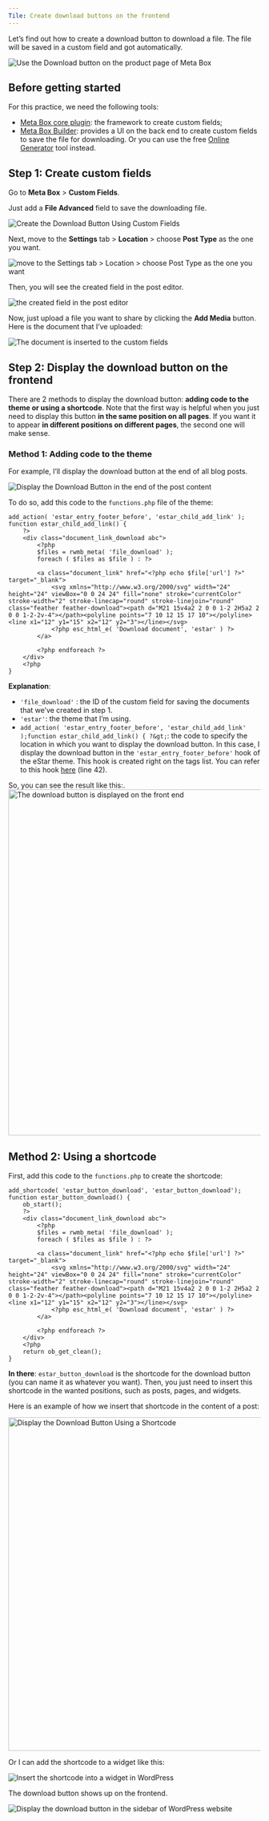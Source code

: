 ```yaml
---
Tile: Create download buttons on the frontend
---
```

Let’s find out how to create a download button to download a file. The file wilI be saved in a custom field and got automatically.

![Use the Download button on the product page of Meta Box](https://i.imgur.com/aFZ5p6C.png)

## Before getting started

For this practice, we need the following tools:

* <a href="https://wordpress.org/plugins/meta-box/">Meta Box core plugin</a>: the framework to create custom fields;
* <a href="https://metabox.io/plugins/meta-box-builder/">Meta Box Builder</a>: provides a UI on the back end to create custom fields to save the file for downloading. Or you can use the free <a href="https://metabox.io/online-generator/">Online Generator</a> tool instead.

## Step 1: Create custom fields

Go to **Meta Box** &gt; **Custom Fields**.

Just add a **File Advanced** field to save the downloading file.

![Create the Download Button Using Custom Fields](https://i.imgur.com/ewAMKk8.png)

Next, move to the **Settings** tab &gt; **Location** &gt; choose **Post Type** as the one you want.

![move to the Settings tab > Location > choose Post Type as the one you want](https://i.imgur.com/iDOoLPL.png)

Then, you will see the created field in the post editor.

![the created field in the post editor](https://i.imgur.com/f50SCZv.png)

Now, just upload a file you want to share by clicking the **Add Media** button. Here is the document that I’ve uploaded:

![The document is inserted to the custom fields](https://i.imgur.com/Iqve4Hs.png)

## Step 2: Display the download button on the frontend

There are 2 methods to display the download button: **adding code to the theme or using a shortcode**. Note that the first way is helpful when you just need to display this button **in the same position on all pages**. If you want it to appear **in different positions on different pages**, the second one will make sense.

### Method 1: Adding code to the theme

For example, I’ll display the download button at the end of all blog posts.

![Display the Download Button in the end of the post content](https://i.imgur.com/nZdJ1TF.png)

To do so, add this code to the `functions.php` file of the theme:

```
add_action( 'estar_entry_footer_before', 'estar_child_add_link' );
function estar_child_add_link() {
	?>
	<div class="document_link_download abc">
		<?php
		$files = rwmb_meta( 'file_download' );
		foreach ( $files as $file ) : ?>
			
		<a class="document_link" href="<?php echo $file['url'] ?>" target="_blank">
			<svg xmlns="http://www.w3.org/2000/svg" width="24" height="24" viewBox="0 0 24 24" fill="none" stroke="currentColor" stroke-width="2" stroke-linecap="round" stroke-linejoin="round" class="feather feather-download"><path d="M21 15v4a2 2 0 0 1-2 2H5a2 2 0 0 1-2-2v-4"></path><polyline points="7 10 12 15 17 10"></polyline><line x1="12" y1="15" x2="12" y2="3"></line></svg>
			<?php esc_html_e( 'Download document', 'estar' ) ?>		
		</a>

		<?php endforeach ?>
	</div>
	<?php
}

```

**Explanation**:

* `'file_download'` : the ID of the custom field for saving the documents that we’ve created in step 1.
* `'estar'`: the theme that I’m using.
* `add_action( 'estar_entry_footer_before', 'estar_child_add_link' );function estar_child_add_link() { ?&gt;`: the code to specify the location in which you want to display the download button. In this case, I display the download button in the `'estar_entry_footer_before'` hook of the eStar theme. This hook is created right on the tags list. You can refer to this hook <a href="https://github.com/elightup/estar/blob/master/template-parts/content/post.php">here</a> (line 42).

So, you can see the result like this:.<img alt="The download button is displayed on the front end" height="691" src="https://i.imgur.com/Oaa3J40.png" width="1000">

## Method 2: Using a shortcode

First, add this code to the `functions.php` to create the shortcode:

```
add_shortcode( 'estar_button_download', 'estar_button_download');
function estar_button_download() {
	ob_start();
	?>
	<div class="document_link_download abc">
		<?php
		$files = rwmb_meta( 'file_download' );
		foreach ( $files as $file ) : ?>
			
		<a class="document_link" href="<?php echo $file['url'] ?>" target="_blank">
			<svg xmlns="http://www.w3.org/2000/svg" width="24" height="24" viewBox="0 0 24 24" fill="none" stroke="currentColor" stroke-width="2" stroke-linecap="round" stroke-linejoin="round" class="feather feather-download"><path d="M21 15v4a2 2 0 0 1-2 2H5a2 2 0 0 1-2-2v-4"></path><polyline points="7 10 12 15 17 10"></polyline><line x1="12" y1="15" x2="12" y2="3"></line></svg>
			<?php esc_html_e( 'Download document', 'estar' ) ?>		
		</a>

		<?php endforeach ?>
	</div>
	<?php
	return ob_get_clean();
}
```

<strong>In there</strong>: `estar_button_download` is the shortcode for the download button (you can name it as whatever you want). Then, you just need to insert this shortcode in the wanted positions, such as posts, pages, and widgets.</pre>

Here is an example of how we insert that shortcode in the content of a post:

<img alt="Display the Download Button Using a Shortcode" height="666" src="https://i.imgur.com/8Tb6VyZ.png" width="1000">

Or I can add the shortcode to a widget like this:

![Insert the shortcode into a widget in WordPress](https://i.imgur.com/YqFNDx8.png)

The download button shows up on the frontend.

![Display the download button in the sidebar of WordPress website](https://i.imgur.com/gtX5VW5.png)
